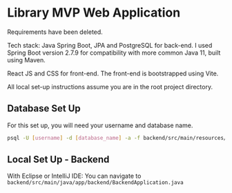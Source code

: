 # Library MVP Web Application

Requirements have been deleted.

Tech stack: Java Spring Boot, JPA and PostgreSQL for back-end. I used Spring Boot version 2.7.9 for compatibility with more common Java 11, built using Maven.

React JS and CSS for front-end. The front-end is bootstrapped using Vite.

All local set-up instructions assume you are in the root project directory.

## Database Set Up

For this set up, you will need your username and database name. 

```bash
psql -U [username] -d [database_name] -a -f backend/src/main/resources/db_init.sql
```

## Local Set Up - Backend

With Eclipse or IntelliJ IDE: You can navigate to `backend/src/main/java/app/backend/BackendApplication.java`
